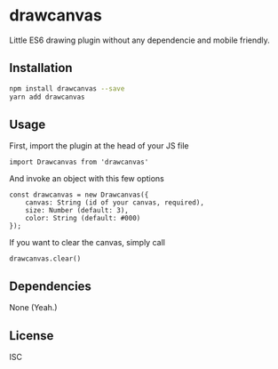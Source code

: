 # drawcanvas

Little ES6 drawing plugin without any dependencie and mobile friendly.

## Installation

```sh
npm install drawcanvas --save
yarn add drawcanvas
```

## Usage

First, import the plugin at the head of your JS file
```
import Drawcanvas from 'drawcanvas'
```

And invoke an object with this few options

```
const drawcanvas = new Drawcanvas({
    canvas: String (id of your canvas, required),
    size: Number (default: 3),
    color: String (default: #000)
});
```

If you want to clear the canvas, simply call

`drawcanvas.clear()`

## Dependencies

None (Yeah.)

## License

ISC
